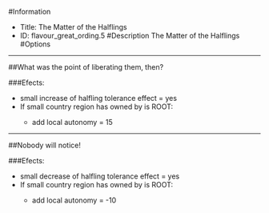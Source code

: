 #Information
 - Title: The Matter of the Halflings
 - ID: flavour_great_ording.5
#Description
The Matter of the Halflings
#Options

___
##What was the point of liberating them, then?

###Efects:<ul><li>small increase of halfling tolerance effect = yes</li><li>If small country region has owned by is ROOT:</li><ul><li>add local autonomy = 15</li></ul></ul>

___
##Nobody will notice!

###Efects:<ul><li>small decrease of halfling tolerance effect = yes</li><li>If small country region has owned by is ROOT:</li><ul><li>add local autonomy = -10</li></ul></ul>

